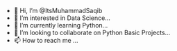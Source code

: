 - 👋 Hi, I’m @ItsMuhammadSaqib
- 👀 I’m interested in Data Science...
- 🌱 I’m currently learning Python...
- 💞️ I’m looking to collaborate on Python Basic Projects...
- 📫 How to reach me ...

<!---
ItsMuhammadSaqib/ItsMuhammadSaqib is a ✨ special ✨ repository because its `README.md` (this file) appears on your GitHub profile.
You can click the Preview link to take a look at your changes.
--->

